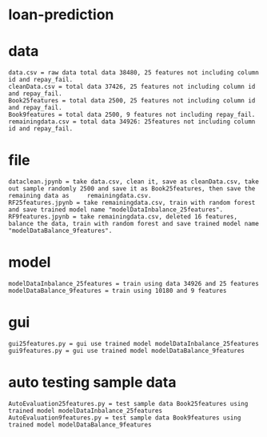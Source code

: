 # loan-prediction
  

# data
    data.csv = raw data total data 38480, 25 features not including column id and repay_fail.
    cleanData.csv = total data 37426, 25 features not including column id and repay_fail.
    Book25features = total data 2500, 25 features not including column id and repay_fail.
    Book9features = total data 2500, 9 features not including repay_fail.
    remainingdata.csv = total data 34926: 25features not including column id and repay_fail.

# file
    dataclean.jpynb = take data.csv, clean it, save as cleanData.csv, take out sample randomly 2500 and save it as Book25features, then save the remaining data as     remainingdata.csv.
    RF25features.jpynb = take remainingdata.csv, train with random forest and save trained model name "modelDataInbalance_25features".
    RF9features.jpynb = take remainingdata.csv, deleted 16 features, balance the data, train with random forest and save trained model name "modelDataBalance_9features".

# model
    modelDataInbalance_25features = train using data 34926 and 25 features
    modelDataBalance_9features = train using 10180 and 9 features

# gui 
    gui25features.py = gui use trained model modelDataInbalance_25features
    gui9features.py = gui use trained model modelDataBalance_9features

# auto testing sample data
    AutoEvaluation25features.py = test sample data Book25features using trained model modelDataInbalance_25features
    AutoEvaluation9features.py = test sample data Book9features using trained model modelDataBalance_9features

    
  


  
